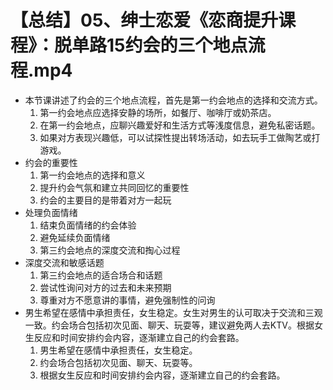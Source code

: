 # 【总结】05、绅士恋爱《恋商提升课程》：脱单路15约会的三个地点流程.mp4

-   本节课讲述了约会的三个地点流程，首先是第一约会地点的选择和交流方式。
    1.  第一约会地点应选择安静的场所，如餐厅、咖啡厅或奶茶店。
    2.  在第一约会地点，应聊兴趣爱好和生活方式等浅度信息，避免私密话题。
    3.  如果对方表现兴趣低，可以试探性提出转场活动，如去玩手工做陶艺或打游戏。
-   约会的重要性
    1.  第一约会地点的选择和意义
    2.  提升约会气氛和建立共同回忆的重要性
    3.  约会的主要目的是带着对方一起玩
-   处理负面情绪
    1.  结束负面情绪的约会体验
    2.  避免延续负面情绪
    3.  第三约会地点的深度交流和掏心过程
-   深度交流和敏感话题
    1.  第三约会地点的适合场合和话题
    2.  尝试性询问对方的过去和未来预期
    3.  尊重对方不愿意讲的事情，避免强制性的问询
-   男生希望在感情中承担责任，女生稳定。女生对男生的认可取决于交流和三观一致。约会场合包括初次见面、聊天、玩耍等，建议避免两人去KTV。根据女生反应和时间安排约会内容，逐渐建立自己的约会套路。
    1.  男生希望在感情中承担责任，女生稳定。
    2.  约会场合包括初次见面、聊天、玩耍等。
    3.  根据女生反应和时间安排约会内容，逐渐建立自己的约会套路。